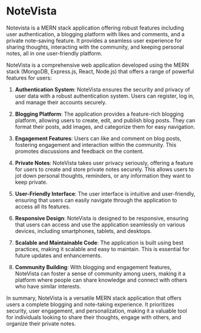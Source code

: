 # NoteVista
 Notevista is a MERN stack application offering robust features including user authentication, a blogging platform with likes and comments, and a private note-saving feature. It provides a seamless user experience for sharing thoughts, interacting with the community, and keeping personal notes, all in one user-friendly platform.

 NoteVista is a comprehensive web application developed using the MERN stack (MongoDB, Express.js, React, Node.js) that offers a range of powerful features for users:

1. **Authentication System**: NoteVista ensures the security and privacy of user data with a robust authentication system. Users can register, log in, and manage their accounts securely.

2. **Blogging Platform**: The application provides a feature-rich blogging platform, allowing users to create, edit, and publish blog posts. They can format their posts, add images, and categorize them for easy navigation.

3. **Engagement Features**: Users can like and comment on blog posts, fostering engagement and interaction within the community. This promotes discussions and feedback on the content.

4. **Private Notes**: NoteVista takes user privacy seriously, offering a feature for users to create and store private notes securely. This allows users to jot down personal thoughts, reminders, or any information they want to keep private.

5. **User-Friendly Interface**: The user interface is intuitive and user-friendly, ensuring that users can easily navigate through the application to access all its features.

6. **Responsive Design**: NoteVista is designed to be responsive, ensuring that users can access and use the application seamlessly on various devices, including smartphones, tablets, and desktops.

7. **Scalable and Maintainable Code**: The application is built using best practices, making it scalable and easy to maintain. This is essential for future updates and enhancements.

8. **Community Building**: With blogging and engagement features, NoteVista can foster a sense of community among users, making it a platform where people can share knowledge and connect with others who have similar interests.

In summary, NoteVista is a versatile MERN stack application that offers users a complete blogging and note-taking experience. It prioritizes security, user engagement, and personalization, making it a valuable tool for individuals looking to share their thoughts, engage with others, and organize their private notes.
